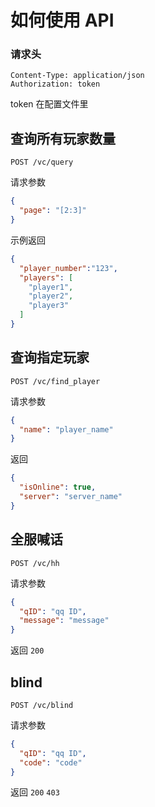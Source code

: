 # 如何使用 API

### 请求头
```text
Content-Type: application/json
Authorization: token
```
token 在配置文件里

## 查询所有玩家数量
````text
POST /vc/query
````
请求参数
```json
{
  "page": "[2:3]"
}
```
示例返回
```json
{
  "player_number":"123",
  "players": [
    "player1",
    "player2",
    "player3"
  ]
}
```

## 查询指定玩家
````text
POST /vc/find_player
````
请求参数
```json
{
  "name": "player_name"
}
```
返回
```json
{
  "isOnline": true,
  "server": "server_name"
}
```

## 全服喊话
````text
POST /vc/hh
````
请求参数
```json
{
  "qID": "qq ID",
  "message": "message"
}
```
返回
```200```

## blind
````text
POST /vc/blind
````

请求参数
```json
{
  "qID": "qq ID",
  "code": "code"
}
```
返回
```200```
```403```